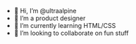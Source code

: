 - 👋 Hi, I’m @ultraalpine
- 👀 I’m a product designer
- 🌱 I’m currently learning HTML/CSS
- 💞️ I’m looking to collaborate on fun stuff

<!---
ultraalpine/ultraalpine is a ✨ special ✨ repository because its `README.md` (this file) appears on your GitHub profile.
You can click the Preview link to take a look at your changes.
--->
